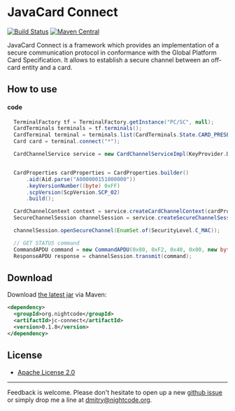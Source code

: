 # JavaCard Connect 

[![Build Status](https://travis-ci.org/nightcode/jcconnect.svg?branch=master)](https://travis-ci.org/nightcode/jcconnect)
[![Maven Central](https://img.shields.io/maven-central/v/org.nightcode/jc-connect.svg)](http://search.maven.org/#search%7Cga%7C1%7Cg%3Aorg.nightcode%20AND%20a%3Ajc-connect)

JavaCard Connect is a framework which provides an implementation of a secure communication protocol in conformance with the Global Platform Card Specification.
It allows to establish a secure channel between an off-card entity and a card.

## How to use

#### code

```java
  TerminalFactory tf = TerminalFactory.getInstance("PC/SC", null);
  CardTerminals terminals = tf.terminals();
  CardTerminal terminal = terminals.list(CardTerminals.State.CARD_PRESENT).get(0);
  Card card = terminal.connect("*");

  CardChannelService service = new CardChannelServiceImpl(KeyProvider.DEFAULT); 


  CardProperties cardProperties = CardProperties.builder()
      .aid(Aid.parse("A000000151000000"))
      .keyVersionNumber((byte) 0xFF)
      .scpVersion(ScpVersion.SCP_02)
      .build();

  CardChannelContext context = service.createCardChannelContext(cardProperties, new PlainApduChannel(card.getBasicChannel()));
  SecureChannelSession channelSession = service.createSecureChannelSession(context);

  channelSession.openSecureChannel(EnumSet.of(SecurityLevel.C_MAC));

  // GET STATUS command
  CommandAPDU command = new CommandAPDU(0x80, 0xF2, 0x40, 0x00, new byte[] {0x4F, 0x00});
  ResponseAPDU response = channelSession.transmit(command);

```

## Download

Download [the latest jar][1] via Maven:
```xml
<dependency>
  <groupId>org.nightcode</groupId>
  <artifactId>jc-connect</artifactId>
  <version>0.1.8</version>
</dependency>
```

## License

 * [Apache License 2.0](https://github.com/nightcode/jcconnect/blob/master/LICENSE)

----
Feedback is welcome. Please don't hesitate to open up a new [github issue](https://github.com/nightcode/jcconnect/issues) or simply drop me a line at <dmitry@nightcode.org>.


 [1]: http://oss.sonatype.org/service/local/artifact/maven/redirect?r=releases&g=org.nightcode&a=jc-connect&v=LATEST
